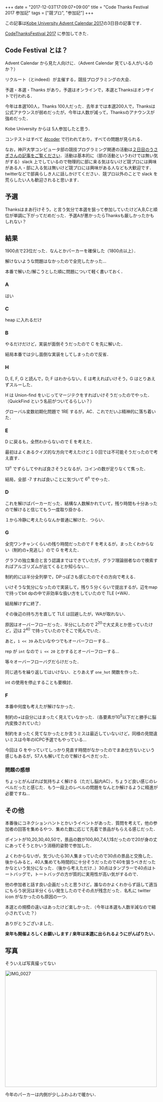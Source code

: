 +++
date = "2017-12-03T17:09:07+09:00"
title = "Code Thanks Festival 2017 参加記"
tags = ["競プロ", "参加記"]
+++

この記事は[Kobe University Advent Calendar 2017](https://adventar.org/calendars/2491)の3日目の記事です．

[CodeThanksFestival 2017](https://www.recruit-jinji.jp/recruitment/code_fes/) に参加してきた．

<!--more-->

## Code Festival とは？

Advent Calendar から見た人向けに．（Advent Calendar 見ている人がいるのか？）

リクルート（とindeed）が主催する，競技プログラミングの大会．

予選・本選・Thanks があり，予選はオンラインで，本選とThanksはオンサイトで行われる．


今年は本選100人，Thanks 100人だった．去年までは本選200人で，Thanksは公式アナウンスが弱めだったが，今年は人数が減って，Thanksのアナウンスが強めだった．

Kobe University からは 5人参加したと思う．

コンテストはすべて [Atcoder](http://atcoder.jp) で行われており，すべての問題が見られる．

なお，神戸大学コンピュータ部の競技プログラミング関連の活動は[２日目のうさぎさんの記事をご覧ください](https://kimiyuki.net/blog/2017/12/02/kisc-2017/)．活動は基本的に（部の活動というわけでは無い気がする）slack 上でしているので物理的に部に来る気はないけど競プロには興味がある人・部に入る気は無いけど競プロには興味がある人なども大歓迎です．twitterなどで部員らしき人に話しかけてください．競プロ以外のことで slack を荒らしたい人も歓迎されると思います．


## 予選

Thanksはまあ行けそう，と言う気分で本選を狙って参加していたけどA,B,Cと順位が単調に下がってだめだった．予選Aが悪かったらThanksも厳しかったかもしれない？


## 結果

1900点で23位だった．なんとかパーカーを確保した（1800点以上）．

解けないような問題はなかったので全完したかった...

本番で解いた/解こうとした順に問題について軽く書いておく．

### A

はい

### C

heap に入れるだけ

### B

やるだけだけど，実装が面倒そうだったので C を先に解いた．

結局本番では少し面倒な実装をしてしまったので反省．

### H

D, E, F, G と読んで，D, F はわからない，E は考えればいけそう，G はとりあえずスルーした．

H は Union-find をいじってマージテクをすればいけそうだったのでやった．（QuickFind という名前がついてるらしい？）

グローバル変数初期化問題で 1RE するが，AC．これでだいぶ精神的に落ち着いた． 

### E

D に戻るも，全然わからないので E を考えた．

最初はよくあるクイズ的な方向で考えたけど１０回では不可能そうだったので考え直す．

$13^n$ でずらしてやれば良さそうとなるが，コインの数が足りなくて焦った．

結局，全部 -7 すれば良いことに気づいて $6^n$ でやった．

### D

これを解けばパーカーだった．結構な人数解かれていて，残り時間も十分あったので解けると信じてもう一度取り掛かる．

１から冷静に考えたらなんか普通に解けた．つらい．

### G

全完ワンチャンくらいの残り時間だったので F を考えるが，まったくわからない（制約の+見逃し）ので G を考えた．

グラフの独立集合と言う認識まではできていたが，グラフ理論弱者なので検索すればアルゴリズムが出てくるとか知らない...

制約的には半分全列挙で，DPっぽさも感じたのでその方向で考える．

いけそうな気分になったので実装して，残り５分くらいで提出するが，辺をmapで持ってbit dpの中で非効率な扱い方をしていたので TLE (+WA)．

結局解けずに終了．

その後辺の持ち方を直して TLE は回避したが，WAが取れない．

原因はオーバーフローだった．半分にしたので $2^{20}$で大丈夫とか思っていたけど，辺は $2^{40}$ で持っていたのでそこで死んでいた．

あと，`1 << 39` みたいなやつでもオーバーフローする...

rep が `int` なので `i << 20` とかするとオーバーフローする...

等々オーバーフローバグだらけだった．

同じ過ちを繰り返してはいけない．とりあえず `one_hot` 関数を作った．

int の使用を停止することも要検討．

### F

本番中何度も考えたが解けなかった．

制約の+は自分にはまったく見えていなかった．（各要素が$10^5$以下だと勝手に脳内変換されていた）

制約をまったく見てなかったとか言うミスは最近していないけど，同様の見間違いミスは今年のICPC予選でもやっている...

今回は G をやっていてしっかり見直す時間がなかったのでまあ仕方ないという感じもあるが，57人も解いてたので解けるべきだった．

### 問題の感想

ちょっとがんばれば気持ちよく解ける（ただし脳内AC），ちょうど良い感じのレベルだったと感じた．もう一段上のレベルの問題をなんとか解けるように精進が必要ですね...

## その他

本番後にコネクションハントとかいうイベントがあった．質問を考えて，他の参加者の回答を集めるやつ．集めた数に応じて先着で景品がもらえる感じだった．

ポイントが10,20,30,40,50で，景品の数が100,80,7,4,1,1$だったので20が身の丈にあってそうとかいう消極的姿勢で参加した．

よくわからないが，気づいたら30人集まっていたので30点の景品と交換した．後からみると，40人集めても時間的に十分そうだったので40を狙うべきだったかなという気分になった．（後から考えただけ..）30点はタンブラーで40点はトートバッグで，トートバッグの方が質的に実用性が高い気がするので．

他の参加者と話す良い企画だったと思うけど，誰なのかよくわからず話して適当にもらう状況は半分くらい発生したのでその点が残念だった．名札に twitter icon がなかったのも原因の一つ．

本選との規模の違いはあったけど楽しかった．（今年は本選も人数半減なので縮小されていた？）

ありがとうございました．

**来年も開催よろしくお願いします / 来年は本選に出られるようにがんばりたい．**

## 写真

そういえば写真撮ってない

<a data-flickr-embed="true"  href="https://www.flickr.com/photos/144329185@N06/37916782515/in/dateposted-public/" title="IMG_0027"><img src="https://farm5.staticflickr.com/4544/37916782515_44df8281e4.jpg" width="500" height="383" alt="IMG_0027"></a><script async src="//embedr.flickr.com/assets/client-code.js" charset="utf-8"></script>

今年のパーカーは内側が少しふわふわで暖かい．

